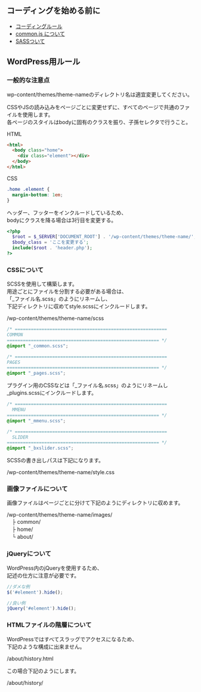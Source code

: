 ## コーディングを始める前に

* [コーディングルール](https://github.com/trymcom/html/wiki/%E3%82%B3%E3%83%BC%E3%83%87%E3%82%A3%E3%83%B3%E3%82%B0%E3%83%AB%E3%83%BC%E3%83%AB)
* [common.js について](https://github.com/trymcom/html/wiki/common.js%E3%81%AB%E3%81%A4%E3%81%84%E3%81%A6)  
* [SASSついて](httpshttps://github.com/trymcom/html/wiki/SASS%E3%81%AB%E3%81%A4%E3%81%84%E3%81%A6)

## WordPress用ルール

### 一般的な注意点

wp-content/themes/theme-nameのディレクトリ名は適宜変更してください。

CSSやJSの読み込みをページごとに変更せずに、すべてのページで共通のファイルを使用します。  
各ページのスタイルはbodyに固有のクラスを振り、子孫セレクタで行うこと。

HTML
```html
<html>
  <body class="home">
    <div class="element"></div>
  </body>
</html>
```

CSS
```css
.home .element {
  margin-bottom: 1em;
}
```

ヘッダー、フッターをインクルードしているため、  
bodyにクラスを降る場合は3行目を変更する。

```php
<?php
  $root = $_SERVER['DOCUMENT_ROOT'] . '/wp-content/themes/theme-name/';
  $body_class = 'ここを変更する';
  include($root . 'header.php');
?>
```

### CSSについて

SCSSを使用して構築します。  
用途ごとにファイルを分割する必要がある場合は、  
「\_ファイル名.scss」のようにリネームし、  
下記ディレクトリに収めてstyle.scssにインクルードします。

/wp-content/themes/theme-name/scss

```scss
/* =========================================================
COMMON
========================================================= */
@import "_common.scss";

/* =========================================================
PAGES
========================================================= */
@import "_pages.scss";
```

プラグイン用のCSSなどは「\_ファイル名.scss」のようにリネームし  
_plugins.scssにインクルードします。  

```scss
/* =========================================================
  MMENU
========================================================= */
@import "_mmenu.scss";

/* =========================================================
  SLIDER
========================================================= */
@import "_bxslider.scss";
```

SCSSの書き出しパスは下記になります。

/wp-content/themes/theme-name/style.css

### 画像ファイルについて

画像ファイルはページごとに分けて下記のようにディレクトリに収めます。

/wp-content/themes/theme-name/images/  
　├ common/  
　├ home/  
　└ about/

### jQueryについて

WordPress内のjQueryを使用するため、  
記述の仕方に注意が必要です。

```js
//ダメな例
$('#element').hide();

//良い例
jQuery('#element').hide();
```
### HTMLファイルの階層について

WordPressではすべてスラッグでアクセスになるため、  
下記のような構成に出来ません。  

/about/history.html

この場合下記のようにします。

/about/history/

